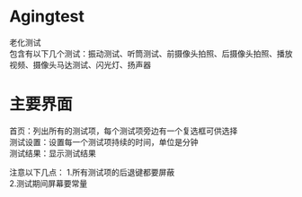 # Agingtest
老化测试<br>
包含有以下几个测试：振动测试、听筒测试、前摄像头拍照、后摄像头拍照、播放视频、摄像头马达测试、闪光灯、扬声器<br>
# 主要界面
首页：列出所有的测试项，每个测试项旁边有一个复选框可供选择<br>
测试设置：设置每一个测试项持续的时间，单位是分钟<br>
测试结果：显示测试结果<br>

注意以下几点：
1.所有测试项的后退键都要屏蔽<br>
2.测试期间屏幕要常量<br>
